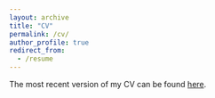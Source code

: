 ```yaml
---
layout: archive
title: "CV"
permalink: /cv/
author_profile: true
redirect_from:
  - /resume
---
```


The most recent version of my CV can be found [here](https://www.dropbox.com/s/3f9c3ruvh4y8lux/Kloiber_CV.pdf?dl=0).

